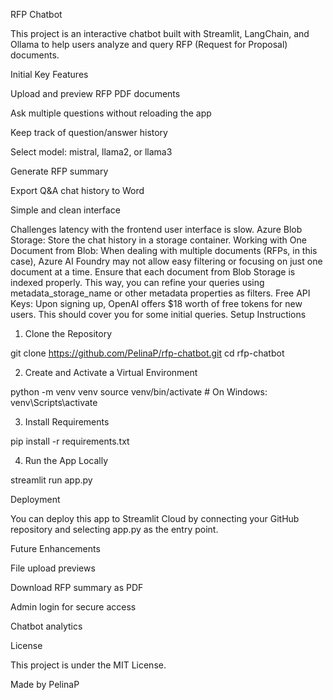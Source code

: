 RFP Chatbot

This project is an interactive chatbot built with Streamlit, LangChain, and Ollama to help users analyze and query RFP (Request for Proposal) documents.

Initial Key Features

Upload and preview RFP PDF documents

Ask multiple questions without reloading the app

Keep track of question/answer history

Select model: mistral, llama2, or llama3

Generate RFP summary

Export Q&A chat history to Word

Simple and clean interface

Challenges
latency with the frontend user interface is slow.
Azure Blob Storage: Store the chat history in a storage container.
Working with One Document from Blob:
When dealing with multiple documents (RFPs, in this case), Azure AI Foundry may not allow easy filtering or focusing on just one document at a time. 
Ensure that each document from Blob Storage is indexed properly. This way, you can refine your queries using metadata_storage_name or other metadata properties as filters.
Free API Keys: Upon signing up, OpenAI offers $18 worth of free tokens for new users. This should cover you for some initial queries.
Setup Instructions

1. Clone the Repository

git clone https://github.com/PelinaP/rfp-chatbot.git
cd rfp-chatbot

2. Create and Activate a Virtual Environment

python -m venv venv
source venv/bin/activate  # On Windows: venv\Scripts\activate

3. Install Requirements

pip install -r requirements.txt

4. Run the App Locally

streamlit run app.py

Deployment

You can deploy this app to Streamlit Cloud by connecting your GitHub repository and selecting app.py as the entry point.

Future Enhancements

File upload previews

Download RFP summary as PDF

Admin login for secure access

Chatbot analytics

License

This project is under the MIT License.

Made by PelinaP

